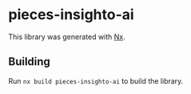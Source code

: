 # pieces-insighto-ai

This library was generated with [Nx](https://nx.dev).

## Building

Run `nx build pieces-insighto-ai` to build the library.
